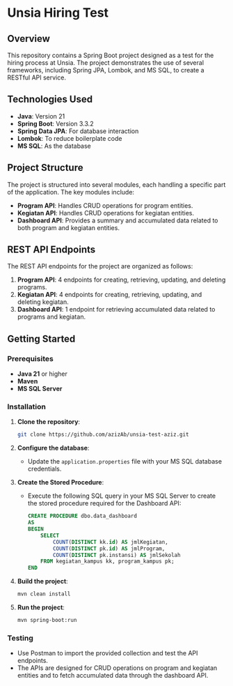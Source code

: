 # Unsia Hiring Test

## Overview

This repository contains a Spring Boot project designed as a test for the hiring process at Unsia. The project demonstrates the use of several frameworks, including Spring JPA, Lombok, and MS SQL, to create a RESTful API service.

## Technologies Used

- **Java**: Version 21
- **Spring Boot**: Version 3.3.2
- **Spring Data JPA**: For database interaction
- **Lombok**: To reduce boilerplate code
- **MS SQL**: As the database

## Project Structure

The project is structured into several modules, each handling a specific part of the application. The key modules include:

- **Program API**: Handles CRUD operations for program entities.
- **Kegiatan API**: Handles CRUD operations for kegiatan entities.
- **Dashboard API**: Provides a summary and accumulated data related to both program and kegiatan entities.

## REST API Endpoints

The REST API endpoints for the project are organized as follows:

1. **Program API**: 4 endpoints for creating, retrieving, updating, and deleting programs.
2. **Kegiatan API**: 4 endpoints for creating, retrieving, updating, and deleting kegiatan.
3. **Dashboard API**: 1 endpoint for retrieving accumulated data related to programs and kegiatan.

## Getting Started

### Prerequisites

- **Java 21** or higher
- **Maven**
- **MS SQL Server**

### Installation

1. **Clone the repository**:
   ```bash
   git clone https://github.com/azizAb/unsia-test-aziz.git
   ```

2. **Configure the database**:
    - Update the `application.properties` file with your MS SQL database credentials.

3. **Create the Stored Procedure**:
   - Execute the following SQL query in your MS SQL Server to create the stored procedure required for the Dashboard API:
     ```sql
     CREATE PROCEDURE dbo.data_dashboard
     AS
     BEGIN
         SELECT
             COUNT(DISTINCT kk.id) AS jmlKegiatan,
             COUNT(DISTINCT pk.id) AS jmlProgram,
             COUNT(DISTINCT pk.instansi) AS jmlSekolah
         FROM kegiatan_kampus kk, program_kampus pk;
     END
     ```

4. **Build the project**:
   ```bash
   mvn clean install
   ```

5. **Run the project**:
   ```bash
   mvn spring-boot:run
   ```

### Testing

- Use Postman to import the provided collection and test the API endpoints.
- The APIs are designed for CRUD operations on program and kegiatan entities and to fetch accumulated data through the dashboard API.
